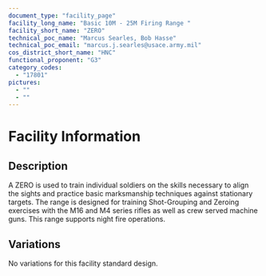 ```yaml
---
document_type: "facility_page"
facility_long_name: "Basic 10M - 25M Firing Range "
facility_short_name: "ZERO"
technical_poc_name: "Marcus Searles, Bob Hasse"
technical_poc_email: "marcus.j.searles@usace.army.mil"
cos_district_short_name: "HNC"
functional_proponent: "G3"
category_codes:
  - "17801"
pictures:
  - ""
  - ""
---
```


# Facility Information

## Description

A ZERO is used to train individual soldiers on the skills necessary to align the sights and practice basic marksmanship techniques against stationary targets. The range is designed for training Shot-Grouping and Zeroing exercises with the M16 and M4 series rifles as well as crew served machine guns. This range supports night fire operations.

## Variations

No variations for this facility standard design.
